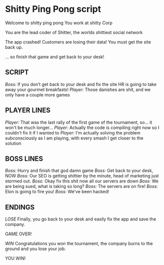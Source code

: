 # Shitty Ping Pong script

Welcome to shitty ping pong
You work at shitty Corp

You are the lead coder of Shitter,
the worlds shittiest social network

The app crashed!
Customers are losing their data!
You must get the site back up.

... so finish that game and get back to your desk!


## SCRIPT

*Boss:* If you don’t get back to your desk and fix the site HR is going to take away your gourmet breakfasts!
*Player:* Those danishes are shit, and we only have a couple more games


## PLAYER LINES

*Player:* That was the last rally of the first game of the tournament, so… it won't be much longer...
*Player:* Actually the code is compiling right now so I couldn't fix it if I wanted to
*Player:* I'm actually solving the problem subconsciously as I am playing, with every smash I get closer to the solution


## BOSS LINES

*Boss:* Hurry and finish that god damn game
*Boss:* Get back to your desk, NOW
*Boss:* Our SEO is getting shittier by the minute, head of marketing just stormed out.
*Boss:* Okay fix this shit now all our servers are down
*Boss:* We are being sued, what is taking so long?
*Boss:* The servers are on fire!
*Boss:* Elon is going to fire you!
*Boss:* We've been hacked!

## ENDINGS

*LOSE*
Finally, you go back to your desk and easily fix the app and save the company. 

GAME OVER!

*WIN*
Congratulations you won the tournament, the company burns to the ground and you lose your job. 

YOU WIN!